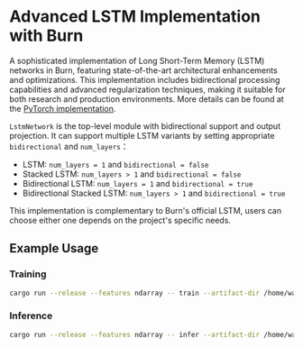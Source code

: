 # Advanced LSTM Implementation with Burn
A sophisticated implementation of Long Short-Term Memory (LSTM) networks in Burn, featuring state-of-the-art architectural enhancements and optimizations. This implementation includes bidirectional processing capabilities and advanced regularization techniques, making it suitable for both research and production environments. More details can be found at the [PyTorch implementation](https://github.com/shiv08/Advanced-LSTM-Implementation-with-PyTorch).

`LstmNetwork` is the top-level module with bidirectional support and output projection. It can support multiple LSTM variants by setting appropriate `bidirectional` and `num_layers`：
* LSTM: `num_layers = 1` and `bidirectional = false`
* Stacked LSTM: `num_layers > 1` and `bidirectional = false`
* Bidirectional LSTM: `num_layers = 1` and `bidirectional = true`
* Bidirectional Stacked LSTM: `num_layers > 1` and `bidirectional = true`

This implementation is complementary to Burn's official LSTM, users can choose either one depends on the project's specific needs.

## Example Usage

### Training
```sh
cargo run --release --features ndarray -- train --artifact-dir /home/wangjw/data/work/projects/lstm/output --num-epochs 30 --batch-size 32 --num-workers 2 --lr 0.001
```

### Inference
```sh
cargo run --release --features ndarray -- infer --artifact-dir /home/wangjw/data/work/projects/lstm/output
```
